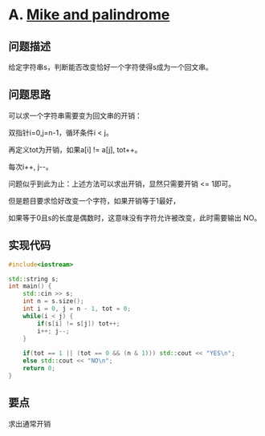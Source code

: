 # A. [Mike and palindrome](https://codeforces.com/problemset/problem/798/A)

## 问题描述

给定字符串s，判断能否改变恰好一个字符使得s成为一个回文串。



## 问题思路

可以求一个字符串需要变为回文串的开销：



双指针i=0,j=n-1，循环条件i < j。

再定义tot为开销，如果a[i] != a[j], tot++。

每次i++, j--。



问题似乎到此为止：上述方法可以求出开销，显然只需要开销 <= 1即可。



但是题目要求恰好改变一个字符，如果开销等于1最好，

如果等于0且s的长度是偶数时，这意味没有字符允许被改变，此时需要输出 NO。



## 实现代码

```c++
#include<iostream>

std::string s;
int main() {
	std::cin >> s;
	int n = s.size();
	int i = 0, j = n - 1, tot = 0;
	while(i < j) {
		if(s[i] != s[j]) tot++;
		i++; j--;
	}
	
	if(tot == 1 || (tot == 0 && (n & 1))) std::cout << "YES\n";
	else std::cout << "NO\n";
	return 0;
} 
```



## 要点

求出通常开销